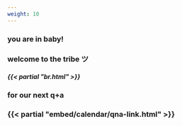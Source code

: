 ```yaml
---
weight: 10
---
```


### you are in baby!
### welcome to the tribe ツ
##### {{< partial "br.html" >}}
### for our next q+a
### {{< partial "embed/calendar/qna-link.html" >}}
